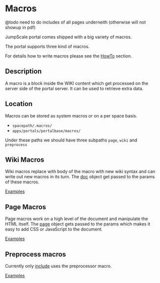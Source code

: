 # Macros

@todo need to do includes of all pages underneith (otherwise will not showup in pdf)

JumpScale portal comes shipped with a big variety of macros.

The portal supports three kind of macros.

For details how to write macros please see the [HowTo](Howto.md) section.

## Description

A macro is a block inside the WIKI content which get processed on the server side of the portal server. It can be used to retrieve extra data.

## Location

Macros can be stored as system macros or on a per space basis.

* `spacepath/.macros/`
* `apps/portals/portalbase/macros/`

Under these paths we should have three subpaths `page`, `wiki` and `preprocess`

## Wiki Macros

Wiki macros replace with body of the macro with new wiki syntax and can write out new macros in its turn.
The [doc](https://github.com/jumpscale7/jumpscale_portal/blob/master/lib/portal/docpreprocessor/Doc.py) object get passed to the params of these macros.

[Examples](https://github.com/jumpscale7/jumpscale_portal/tree/master/apps/portalbase/macros/wiki)

## Page Macros

Page macros work on a high level of the document and manipulate the HTML itself. The [page](https://github.com/jumpscale7/jumpscale_portal/blob/master/lib/portal/docgenerator/PageHTML.py) object gets passed to the params which makes it easy to add CSS or JavaScript to the document.

[Examples](https://github.com/jumpscale7/jumpscale_portal/tree/master/apps/portalbase/macros/page)

## Preprocess macros

Currently only [include](https://github.com/jumpscale7/jumpscale_portal/tree/master/apps/portalbase/macros/preprocess/include) uses the preprocessor macro.

[Examples](https://github.com/jumpscale7/jumpscale_portal/tree/master/apps/portalbase/macros/preprocess)

